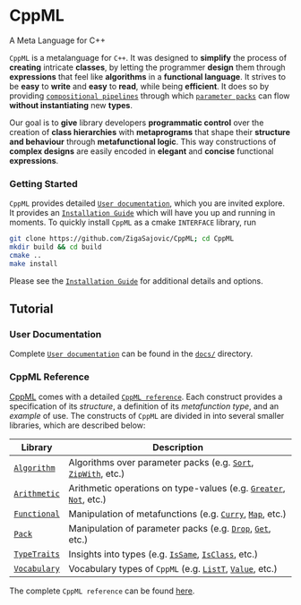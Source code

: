 # CppML

A Meta Language for C++

`CppML` is a metalanguage for `C++`. It was designed to **simplify** the process of **creating** intricate **classes**, by letting the programmer **design** them through **expressions** that feel like **algorithms** in a **functional language**. It strives to be **easy** to **write** and **easy** to **read**, while being **efficient**. It does so by providing [`compositional pipelines`](./docs/tutorial/index#pipes) through which [`parameter packs`](./docs/tutorial/index#parameter-pack) can flow **without instantiating** new **types**.

Our goal is to **give** library developers **programmatic control** over the creation of **class hierarchies** with **metaprograms** that shape their **structure and behaviour** through **metafunctional logic**.
This way constructions of **complex designs** are easily encoded in **elegant** and **concise** functional **expressions**.

### Getting Started

`CppML` provides detailed [`User documentation`](./docs/index.md), which you are invited explore. It provides an [`Installation Guide`](./docs/installation/index.md) which will have you up and running in moments. To quickly install `CppML` as a cmake `INTERFACE` library, run

```bash
git clone https://github.com/ZigaSajovic/CppML; cd CppML
mkdir build && cd build
cmake ..
make install
```

Please see the [`Installation Guide`](./docs/installation/index.md) for additional details and options.


## Tutorial



### User Documentation

Complete [`User documentation`](./docs/index.md) can be found in the [`docs/`](./docs) directory.

### CppML Reference

[CppML](https://github.com/ZigaSajovic/CppML) comes with a detailed [`CppML reference`](./reference/index.md). Each construct provides a specification of its *structure*, a definition of its *metafunction type*, and an *example* of use. The constructs of `CppML` are divided in into several smaller libraries, which are described below:

| Library                                         | Description                                                                                                                                       |
|-------------------------------------------------|---------------------------------------------------------------------------------------------------------------------------------------------------|
| [`Algorithm`](./reference/index.md#algorithm)   | Algorithms over parameter packs (e.g. [`Sort`](./reference/Algorithm/Sort.md), [`ZipWith`](./reference/Algorithm/ZipWith.md), etc.)        |
| [`Arithmetic`](./reference/index.md#arithmetic) | Arithmetic operations on type-values (e.g. [`Greater`](./reference/Arithmetic/Greater.md), [`Not`](./reference/Arithmetic/Not.md), etc.) |
| [`Functional`](./reference/index.md#functional) | Manipulation of metafunctions (e.g. [`Curry`](./reference/Functional/Curry.md), [`Map`](./reference/Functional/Map.md), etc.)           |
| [`Pack`](./reference/index.md#pack)             | Manipulation of parameter packs (e.g. [`Drop`](./reference/Pack/Drop.md), [`Get`](./reference/Pack/Get.md), etc.)                               |
| [`TypeTraits`](./reference/index.md#typetraits) | Insights into types (e.g. [`IsSame`](./reference/TypeTraits/IsSame.md), [`IsClass`](./reference/TypeTraits/IsClass.md), etc.)                  |
| [`Vocabulary`](./reference/index.md#vocabulary) | Vocabulary types of `CppML`   (e.g. [`ListT`](./reference/Vocabulary/ListT.md), [`Value`](./reference/Vocabulary/Value.md), etc.)         |

The complete `CppML reference` can be found [here](./reference/index.md).
